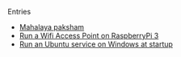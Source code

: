 Entries
  - [Mahalaya paksham](mahalaya_paksham.md)
  - [Run a Wifi Access Point on RaspberryPi 3](RPi_AP_Wifi_Dongle.md)
  - [Run an Ubuntu service on Windows at startup](WSL_srv_on_login.md)
